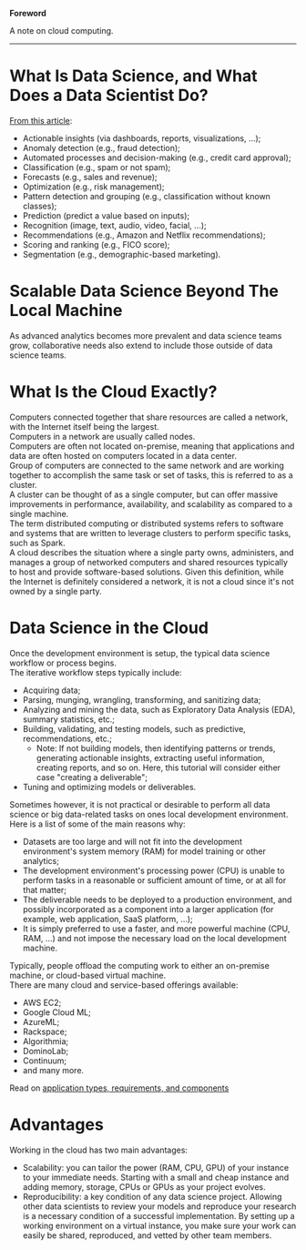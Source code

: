 **Foreword**

A note on cloud computing.

---

# What Is Data Science, and What Does a Data Scientist Do?

[From this article](https://www.innoarchitech.com/what-is-data-science-does-data-scientist-do/?utm_source=datacamp&utm_medium=post&utm_content=postlink&utm_campaign=blog):

- Actionable insights (via dashboards, reports, visualizations, ...);
- Anomaly detection (e.g., fraud detection);
- Automated processes and decision-making (e.g., credit card approval);
- Classification (e.g., spam or not spam);
- Forecasts (e.g., sales and revenue);
- Optimization (e.g., risk management);
- Pattern detection and grouping (e.g., classification without known classes);
- Prediction (predict a value based on inputs);
- Recognition (image, text, audio, video, facial, ...);
- Recommendations (e.g., Amazon and Netflix recommendations);
- Scoring and ranking (e.g., FICO score);
- Segmentation (e.g., demographic-based marketing).

# Scalable Data Science Beyond The Local Machine

As advanced analytics becomes more prevalent and data science teams grow, collaborative needs also extend to include those outside of data science teams.  

# What Is the Cloud Exactly?

Computers connected together that share resources are called a network, with the Internet itself being the largest.  
Computers in a network are usually called nodes.  
Computers are often not located on-premise, meaning that applications and data are often hosted on computers located in a data center.  
Group of computers are connected to the same network and are working together to accomplish the same task or set of tasks, this is referred to as a cluster.  
A cluster can be thought of as a single computer, but can offer massive improvements in performance, availability, and scalability as compared to a single machine.  
The term distributed computing or distributed systems refers to software and systems that are written to leverage clusters to perform specific tasks, such as Spark.  
A cloud describes the situation where a single party owns, administers, and manages a group of networked computers and shared resources typically to host and provide software-based solutions.  Given this definition, while the Internet is definitely considered a network, it is not a cloud since it's not owned by a single party.

# Data Science in the Cloud

Once the development environment is setup, the typical data science workflow or process begins.  
The iterative workflow steps typically include:

- Acquiring data;
- Parsing, munging, wrangling, transforming, and sanitizing data;
- Analyzing and mining the data, such as Exploratory Data Analysis (EDA), summary statistics, etc.;
- Building, validating, and testing models, such as predictive, recommendations, etc.;
    - Note: If not building models, then identifying patterns or trends, generating actionable insights, extracting useful information, creating reports, and so on. Here, this tutorial will consider either case "creating a deliverable";
- Tuning and optimizing models or deliverables.

Sometimes however, it is not practical or desirable to perform all data science or big data-related tasks on ones local development environment.  
Here is a list of some of the main reasons why:

- Datasets are too large and will not fit into the development environment's system memory (RAM) for model training or other analytics;
- The development environment's processing power (CPU) is unable to perform tasks in a reasonable or sufficient amount of time, or at all for that matter;
- The deliverable needs to be deployed to a production environment, and possibly incorporated as a component into a larger application (for example, web application, SaaS platform, ...);
- It is simply preferred to use a faster, and more powerful machine (CPU, RAM, ...) and not impose the necessary load on the local development machine.

Typically, people offload the computing work to either an on-premise machine, or cloud-based virtual machine.  
There are many cloud and service-based offerings available: 

- AWS EC2;
- Google Cloud ML;
- AzureML;
- Rackspace;
- Algorithmia;
- DominoLab;
- Continuum;
- and many more.

Read on [application types, requirements, and components](
https://www.innoarchitech.com/cloud-software-big-data-architecture-application-types-requirements-components/?utm_source=datacamp&utm_medium=post&utm_content=postlink&utm_campaign=blog)

# Advantages

Working in the cloud has two main advantages:

- Scalability: you can tailor the power (RAM, CPU, GPU) of your instance to your immediate needs. Starting with a small and cheap instance and adding memory, storage, CPUs or GPUs as your project evolves.
- Reproducibility: a key condition of any data science project. Allowing other data scientists to review your models and reproduce your research is a necessary condition of a successful implementation. By setting up a working environment on a virtual instance, you make sure your work can easily be shared, reproduced, and vetted by other team members.
